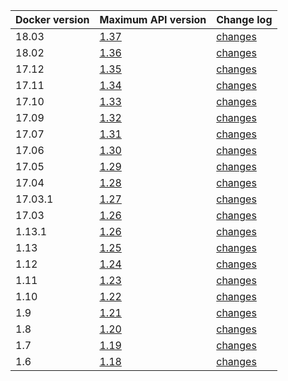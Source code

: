 
| Docker version | Maximum API version       | Change log                                                |
-----------------|---------------------------|-----------------------------------------------------------|
| 18.03          | [1.37](/engine/api/v1.37/)| [changes](/engine/api/version-history/#v1-37-api-changes) |
| 18.02          | [1.36](/engine/api/v1.36/)| [changes](/engine/api/version-history/#v1-36-api-changes) |
| 17.12          | [1.35](/engine/api/v1.35/)| [changes](/engine/api/version-history/#v1-35-api-changes) |
| 17.11          | [1.34](/engine/api/v1.34/)| [changes](/engine/api/version-history/#v1-34-api-changes) |
| 17.10          | [1.33](/engine/api/v1.33/)| [changes](/engine/api/version-history/#v1-33-api-changes) |
| 17.09          | [1.32](/engine/api/v1.32/)| [changes](/engine/api/version-history/#v1-32-api-changes) |
| 17.07          | [1.31](/engine/api/v1.31/)| [changes](/engine/api/version-history/#v1-31-api-changes) |
| 17.06          | [1.30](/engine/api/v1.30/)| [changes](/engine/api/version-history/#v1-30-api-changes) |
| 17.05          | [1.29](/engine/api/v1.29/)| [changes](/engine/api/version-history/#v1-29-api-changes) |
| 17.04          | [1.28](/engine/api/v1.28/)| [changes](/engine/api/version-history/#v1-28-api-changes) |
| 17.03.1        | [1.27](/engine/api/v1.27/)| [changes](/engine/api/version-history/#v1-27-api-changes) |
| 17.03          | [1.26](/engine/api/v1.27/)| [changes](/engine/api/version-history/#v1-26-api-changes) |
| 1.13.1         | [1.26](/engine/api/v1.26/)| [changes](/engine/api/version-history/#v1-26-api-changes) |
| 1.13           | [1.25](/engine/api/v1.26/)| [changes](/engine/api/version-history/#v1-25-api-changes) |
| 1.12           | [1.24](/engine/api/v1.24/)| [changes](/engine/api/version-history/#v1-24-api-changes) |
| 1.11           | [1.23](/engine/api/v1.23/)| [changes](/engine/api/version-history/#v1-23-api-changes) |
| 1.10           | [1.22](/engine/api/v1.22/)| [changes](/engine/api/version-history/#v1-22-api-changes) |
| 1.9            | [1.21](/engine/api/v1.21/)| [changes](/engine/api/version-history/#v1-21-api-changes) |
| 1.8            | [1.20](/engine/api/v1.20/)| [changes](/engine/api/version-history/#v1-20-api-changes) |
| 1.7            | [1.19](/engine/api/v1.19/)| [changes](/engine/api/version-history/#v1-19-api-changes) |
| 1.6            | [1.18](/engine/api/v1.18/)| [changes](/engine/api/version-history/#v1-18-api-changes) |
